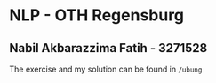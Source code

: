 # NLP - OTH Regensburg

## Nabil Akbarazzima Fatih - 3271528

The exercise and my solution can be found in `/ubung`

